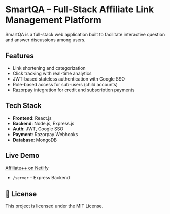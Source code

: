 # SmartQA – Full-Stack Affiliate Link Management Platform

SmartQA is a full-stack web application built to facilitate interactive question and answer discussions among users. 

## Features
- Link shortening and categorization
- Click tracking with real-time analytics
- JWT-based stateless authentication with Google SSO
- Role-based access for sub-users (child accounts)
- Razorpay integration for credit and subscription payments

##  Tech Stack
- **Frontend**: React.js
- **Backend**: Node.js, Express.js
- **Auth**: JWT, Google SSO
- **Payment**: Razorpay Webhooks
- **Database**: MongoDB

##  Live Demo
[Affiliate++ on Netlify](https://sparkly-arithmetic-727532.netlify.app)

- `/server` – Express Backend



## 📄 License
This project is licensed under the MIT License.
